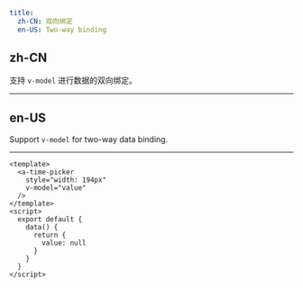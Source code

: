 ```yaml
title:
  zh-CN: 双向绑定
  en-US: Two-way binding
```

## zh-CN

支持 `v-model` 进行数据的双向绑定。

---

## en-US

Support `v-model` for two-way data binding.

---

```vue
<template>
  <a-time-picker
    style="width: 194px"
    v-model="value"
  />
</template>
<script>
  export default {
    data() {
      return {
        value: null
      }
    }
  }
</script>
```
